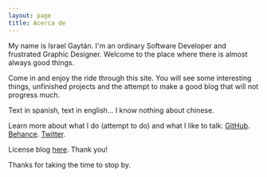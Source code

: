 ```yaml
---
layout: page
title: Acerca de
---
```


<p class="message">
  My name is Israel Gaytán. I'm an ordinary Software Developer and frustrated Graphic Designer. Welcome to the place where there is almost always good things.
</p>

Come in and enjoy the ride through this site. You will see some interesting things, unfinished projects and the attempt to make a good blog that will not progress much.

Text in spanish, text in english... I know nothing about chinese.

Learn more about what I do (attempt to do) and what I like to talk:
[GitHub](https://github.com/MrGaytan).
[Behance](https://www.behance.net/MrGaytan).
[Twitter](https://twitter.com/MrGaytan).

License blog [here](https://github.com/poole/hyde/blob/master/LICENSE.md). Thank you!

Thanks for taking the time to stop by.
